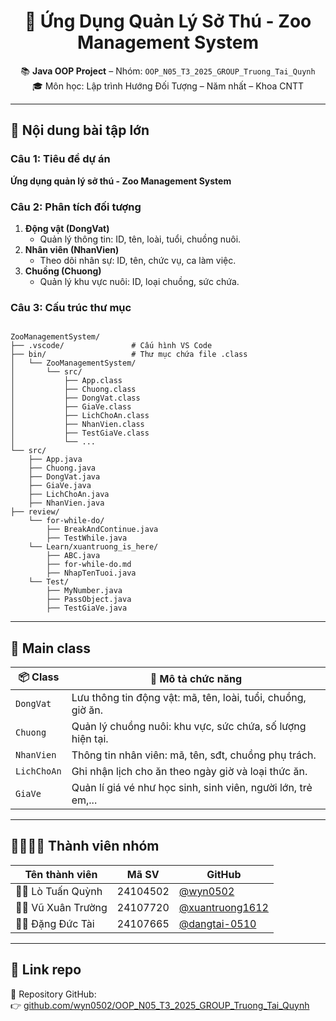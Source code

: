 <h1 align="center">🐾 Ứng Dụng Quản Lý Sở Thú - Zoo Management System</h1>

<p align="center">
  📚 <strong>Java OOP Project</strong> – Nhóm: <code>OOP_N05_T3_2025_GROUP_Truong_Tai_Quynh</code><br>
  🎓 Môn học: Lập trình Hướng Đối Tượng – Năm nhất – Khoa CNTT
</p>

---

## 📌 Nội dung bài tập lớn

### Câu 1: Tiêu đề dự án
**Ứng dụng quản lý sở thú - Zoo Management System**

### Câu 2: Phân tích đối tượng
1. **Động vật (DongVat)**
   - Quản lý thông tin: ID, tên, loài, tuổi, chuồng nuôi.
2. **Nhân viên (NhanVien)**
   - Theo dõi nhân sự: ID, tên, chức vụ, ca làm việc.
3. **Chuồng (Chuong)**
   - Quản lý khu vực nuôi: ID, loại chuồng, sức chứa.

### Câu 3: Cấu trúc thư mục
````

ZooManagementSystem/
├── .vscode/               # Cấu hình VS Code
├── bin/                   # Thư mục chứa file .class
│   └── ZooManagementSystem/
│       └── src/          
│           ├── App.class
│           ├── Chuong.class
│           ├── DongVat.class
│           ├── GiaVe.class
│           ├── LichChoAn.class
│           ├── NhanVien.class
│           ├── TestGiaVe.class
│           └── ... 
└── src/                 
    ├── App.java
    ├── Chuong.java
    ├── DongVat.java
    ├── GiaVe.java
    ├── LichChoAn.java
    ├── NhanVien.java
├── review/
    └── for-while-do/
        ├── BreakAndContinue.java
        ├── TestWhile.java
    └── Learn/xuantruong_is_here/
        ├── ABC.java
        ├── for-while-do.md
        ├── NhapTenTuoi.java
    └── Test/
        ├── MyNumber.java
        ├── PassObject.java
        ├── TestGiaVe.java

````
---

## 🧱 Main class

| 📦 Class       | 📝 Mô tả chức năng                                                                 |
|----------------|-------------------------------------------------------------------------------------|
| `DongVat`      | Lưu thông tin động vật: mã, tên, loài, tuổi, chuồng, giờ ăn.                        |
| `Chuong`       | Quản lý chuồng nuôi: khu vực, sức chứa, số lượng hiện tại.                          |
| `NhanVien`     | Thông tin nhân viên: mã, tên, sđt, chuồng phụ trách.                                |
| `LichChoAn`    | Ghi nhận lịch cho ăn theo ngày giờ và loại thức ăn.                                 |
| `GiaVe`        | Quản lí giá vé như học sinh, sinh viên, người lớn, trẻ em,...                       |

---

## 👨‍👩‍👧‍👦 Thành viên nhóm

| Tên thành viên        | Mã SV      | GitHub                      |
|------------------------|------------|------------------------------|
| 🧑‍💻 Lò Tuấn Quỳnh       | 24104502   | [@wyn0502](https://github.com/wyn0502) |
| 👨‍💻 Vũ Xuân Trường      | 24107720   | [@xuantruong1612](https://github.com/xuantruong1612) |
| 👨‍💻 Đặng Đức Tài         | 24107665   | [@dangtai-0510](https://github.com/dangtai-0510)     |

---

## 🔗 Link repo

📂 Repository GitHub:  
👉 [github.com/wyn0502/OOP_N05_T3_2025_GROUP_Truong_Tai_Quynh](https://github.com/wyn0502/OOP_N05_T3_2025_GROUP_Truong_Tai_Quynh)
